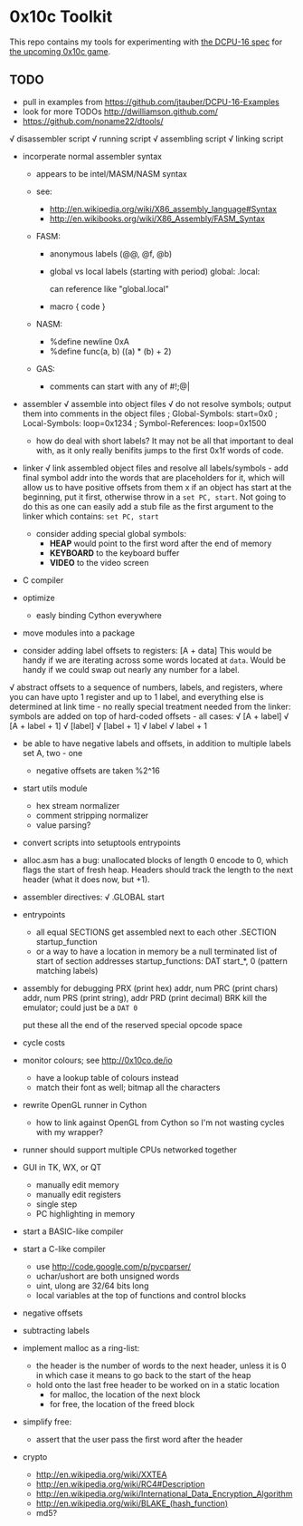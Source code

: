 # 0x10c Toolkit

This repo contains my tools for experimenting with [the DCPU-16 spec](http://0x10c.com/doc/dcpu-16.txt) for [the upcoming 0x10c game](http://0x10c.com/).

## TODO

- pull in examples from https://github.com/jtauber/DCPU-16-Examples
- look for more TODOs http://dwilliamson.github.com/
- https://github.com/noname22/dtools/

√ disassembler script
√ running script
√ assembling script
√ linking script

- incorperate normal assembler syntax
	- appears to be intel/MASM/NASM syntax
	- see:
		- http://en.wikipedia.org/wiki/X86_assembly_language#Syntax
		- http://en.wikibooks.org/wiki/X86_Assembly/FASM_Syntax
	
	- FASM:
		- anonymous labels (@@, @f, @b)
		- global vs local labels (starting with period)
			global:
			.local:
		
			can reference like "global.local"
		- macro <name> <parameters> { code }
			
	- NASM:
		- %define newline 0xA
		- %define func(a, b) ((a) * (b) + 2)
	
	- GAS:
		- comments can start with any of #!;@|
	
- assembler
	√ assemble into object files
	√ do not resolve symbols; output them into comments in the object files
		; Global-Symbols: start=0x0
		; Local-Symbols: loop=0x1234
		; Symbol-References: loop=0x1500
	- how do deal with short labels?
		It may not be all that important to deal with, as it only really
		benifits jumps to the first 0x1f words of code.
	
- linker
	√ link assembled object files and resolve all labels/symbols
		- add final symbol addr into the words that are placeholders for it,
		  which will allow us to have positive offsets from them
	x if an object has start at the beginning, put it first, otherwise throw
	  in a `set PC, start`. Not going to do this as one can easily add a stub
	  file as the first argument to the linker which contains: `set PC, start`
	- consider adding special global symbols:
		- __HEAP__ would point to the first word after the end of memory
		- __KEYBOARD__ to the keyboard buffer
		- __VIDEO__ to the video screen

- C compiler

- optimize
	- easly binding Cython everywhere

- move modules into a package

- consider adding label offsets to registers: [A + data]
	This would be handy if we are iterating across some words located at `data`.
	Would be handy if we could swap out nearly any number for a label.

√ abstract offsets to a sequence of numbers, labels, and registers, where you
  can have upto 1 register and up to 1 label, and everything else is determined at link time
  	- no really special treatment needed from the linker: symbols are added on
	  top of hard-coded offsets
	- all cases:
		√ [A + label]
		√ [A + label + 1]
		√ [label]
		√ [label + 1]
		√ label
		√ label + 1

- be able to have negative labels and offsets, in addition to multiple labels
	set A, two - one
	- negative offsets are taken %2^16

- start utils module
	- hex stream normalizer
	- comment stripping normalizer
	- value parsing?

- convert scripts into setuptools entrypoints

- alloc.asm has a bug: unallocated blocks of length 0 encode to 0, which flags
  the start of fresh heap. Headers should track the length to the next header
  (what it does now, but +1).

- assembler directives:
	√ .GLOBAL start

- entrypoints
	- all equal SECTIONS get assembled next to each other
		.SECTION startup_function
	- or a way to have a location in memory be a null terminated list of start of section addresses
		startup_functions: DAT start_*, 0 (pattern matching labels)

- assembly for debugging
	PRX (print hex)   addr, num
	PRC (print chars) addr, num
	PRS (print string), addr
	PRD (print decimal)
	BRK
		kill the emulator; could just be a `DAT 0`
	
	put these all the end of the reserved special opcode space
	
- cycle costs

- monitor colours; see http://0x10co.de/io
	- have a lookup table of colours instead
	- match their font as well; bitmap all the characters

- rewrite OpenGL runner in Cython
	- how to link against OpenGL from Cython so I'm not wasting cycles with my
	  wrapper?
	 
- runner should support multiple CPUs networked together

- GUI in TK, WX, or QT
	- manually edit memory
	- manually edit registers
	- single step
	- PC highlighting in memory

- start a BASIC-like compiler
- start a C-like compiler
	- use http://code.google.com/p/pycparser/
	- uchar/ushort are both unsigned words
	- uint, ulong are 32/64 bits long
	- local variables at the top of functions and control blocks

- negative offsets
- subtracting labels

- implement malloc as a ring-list:
	- the header is the number of words to the next header, unless it is 0 in
	  which case it means to go back to the start of the heap
	- hold onto the last free header to be worked on in a static location
		- for malloc, the location of the next block
		- for free, the location of the freed block
- simplify free:
	- assert that the user pass the first word after the header

- crypto
	- http://en.wikipedia.org/wiki/XXTEA
	- http://en.wikipedia.org/wiki/RC4#Description
	- http://en.wikipedia.org/wiki/International_Data_Encryption_Algorithm
	- http://en.wikipedia.org/wiki/BLAKE_(hash_function)
	- md5?

